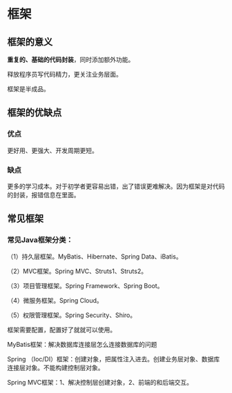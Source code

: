# 框架

## 框架的意义

**重复的、基础的代码封装**，同时添加额外功能。

释放程序员写代码精力，更关注业务层面。

框架是半成品。

## 框架的优缺点

### 优点

更好用、更强大、开发周期更短。

### 缺点

更多的学习成本。对于初学者更容易出错，出了错误更难解决。因为框架是对代码的封装，报错信息在里面。

## 常见框架

### 常见Java框架分类：

（1）持久层框架。MyBatis、Hibernate、Spring Data、iBatis。

（2）MVC框架。Spring MVC、Struts1、Struts2。

（3）项目管理框架。Spring Framework、Spring Boot。

（4）微服务框架。Spring Cloud。

（5）权限管理框架。Spring Security、Shiro。

框架需要配置，配置好了就就可以使用。

MyBatis框架：解决数据库连接层怎么连接数据库的问题

Spring （Ioc/DI）框架：创建对象，把属性注入进去。创建业务层对象、数据库连接层对象。不能构建控制层对象。

Spring MVC框架：1、解决控制层创建对象，2、前端的和后端交互。